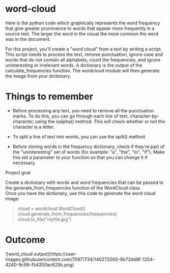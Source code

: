 # word-cloud
Here is the python code which graphically represents the word frequency that give greater prominence to words that appear more frequently in a source text. The larger the word in the visual the more common the word was in the document.

For this project, you'll create a "word cloud" from a text by writing a script. This script needs to process the text, remove punctuation, ignore case and words that do not contain all alphabets, count the frequencies, and ignore uninteresting or irrelevant words. A dictionary is the output of the calculate_frequencies function. The wordcloud module will then generate the image from your dictionary.

<h1>Things to remember</h1>

- Before processing any text, you need to remove all the punctuation marks. To do this, you can go through each line of text, character-by-character, using the isalpha() method. This will check whether or not the character is a letter.

- To split a line of text into words, you can use the split() method.

- Before storing words in the frequency dictionary, check if they’re part of the "uninteresting" set of words (for example: "a", "the", "to", "if"). Make this set a parameter to your function so that you can change it if necessary.

</h1>Project goal</h1>

Create a dictionary with words and word frequencies that can be passed to the generate_from_frequencies function of the WordCloud class.
<br>
Once you have the dictionary, use this code to generate the word cloud image:
>cloud = wordcloud.WordCloud()
cloud.generate_from_frequencies(frequencies)
cloud.to_file("myfile.jpg")

<h1>Outcome</h1>
![word_cloud output](https://user-images.githubusercontent.com/70971734/140272000-9b72dd8f-1254-4240-9c99-f54300ac825b.png)

  
